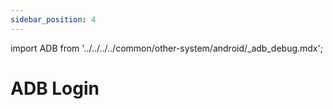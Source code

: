 ```yaml
---
sidebar_position: 4
---
```


import ADB from '../../../../common/other-system/android/\_adb_debug.mdx';

# ADB Login

<ADB sbc_model="a5e" />
